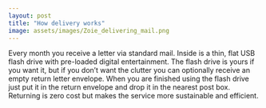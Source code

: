 ```yaml
---
layout: post
title: "How delivery works"
image: assets/images/Zoie_delivering_mail.png
---
```

Every month you receive a letter via standard mail. Inside is a thin, flat USB flash drive with pre-loaded digital entertainment. The flash drive is yours if you want it, but if you don’t want the clutter you can optionally receive an empty return letter envelope. When you are finished using the flash drive just put it in the return envelope and drop it in the nearest post box. Returning is zero cost but makes the service more sustainable and efficient.